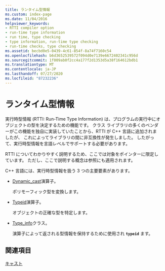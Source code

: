 ```yaml
---
title: ランタイム型情報
ms.custom: index-page
ms.date: 11/04/2016
helpviewer_keywords:
- RTTI compiler option
- run-time type information
- run time, type checking
- type information, run-time type checking
- run-time checks, type checking
ms.assetid: becbd0e5-0439-4c61-854f-8a74f7160c54
ms.openlocfilehash: b6d3652539572f094d0e7139e6672402341c956d
ms.sourcegitcommit: 1f009ab0f2cc4a177f2d1353d5a38f164612bdb1
ms.translationtype: MT
ms.contentlocale: ja-JP
ms.lasthandoff: 07/27/2020
ms.locfileid: "87232236"
---
```

# <a name="run-time-type-information"></a>ランタイム型情報

実行時型情報 (RTTI: Run-Time Type Information) は、プログラムの実行中にオブジェクトの型を決定するための機能です。 クラス ライブラリの多くのベンダーがこの機能を独自に実装していたことから、RTTI が C++ 言語に追加されましたが、 これによってライブラリの間に非互換性が発生しました。 したがって、実行時型情報を言語レベルでサポートする必要があります。

RTTI についてわかりやすく説明するため、ここでは対象をポインターに限定しています。 ただし、ここで説明する概念は参照にも適用されます。

C++ 言語には、実行時型情報を扱う 3 つの主要要素があります。

- [Dynamic_cast](../cpp/dynamic-cast-operator.md)演算子。

   ポリモーフィック型を変換します。

- [Typeid](../cpp/typeid-operator.md)演算子。

   オブジェクトの正確な型を特定します。

- [Type_info](../cpp/type-info-class.md)クラス。

   演算子によって返される型情報を保持するために使用され **`typeid`** ます。

## <a name="see-also"></a>関連項目

[キャスト](../cpp/casting.md)
